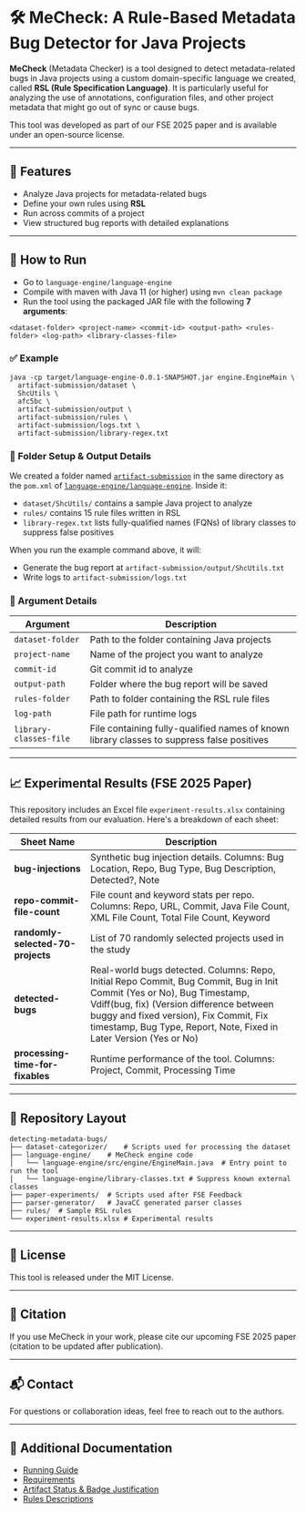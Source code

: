 # 🛠️ MeCheck: A Rule-Based Metadata Bug Detector for Java Projects

**MeCheck** (Metadata Checker) is a tool designed to detect metadata-related bugs in Java projects using a custom domain-specific language we created, called **RSL (Rule Specification Language)**. It is particularly useful for analyzing the use of annotations, configuration files, and other project metadata that might go out of sync or cause bugs.

This tool was developed as part of our FSE 2025 paper and is available under an open-source license.

---

## 📌 Features

- Analyze Java projects for metadata-related bugs
- Define your own rules using **RSL**
- Run across commits of a project
- View structured bug reports with detailed explanations

---

## 🚀 How to Run

- Go to `language-engine/language-engine`
- Compile with maven with Java 11 (or higher) using `mvn clean package`
- Run the tool using the packaged JAR file with the following **7 arguments**:

```
<dataset-folder> <project-name> <commit-id> <output-path> <rules-folder> <log-path> <library-classes-file>
```

### ✅ Example

```
java -cp target/language-engine-0.0.1-SNAPSHOT.jar engine.EngineMain \
  artifact-submission/dataset \
  ShcUtils \
  afc5bc \
  artifact-submission/output \
  artifact-submission/rules \
  artifact-submission/logs.txt \
  artifact-submission/library-regex.txt
```

### 🧾 Folder Setup & Output Details

We created a folder named [`artifact-submission`](language-engine/language-engine/artifact-submission/) in the same directory as the `pom.xml` of [`language-engine/language-engine`](language-engine/language-engine/). Inside it:

- `dataset/ShcUtils/` contains a sample Java project to analyze  
- `rules/` contains 15 rule files written in RSL  
- `library-regex.txt` lists fully-qualified names (FQNs) of library classes to suppress false positives  

When you run the example command above, it will:

- Generate the bug report at `artifact-submission/output/ShcUtils.txt`  
- Write logs to `artifact-submission/logs.txt`

### 📂 Argument Details

| Argument | Description |
|----------|-------------|
| `dataset-folder` | Path to the folder containing Java projects |
| `project-name` | Name of the project you want to analyze |
| `commit-id` | Git commit id to analyze |
| `output-path` | Folder where the bug report will be saved |
| `rules-folder` | Path to folder containing the RSL rule files |
| `log-path` | File path for runtime logs |
| `library-classes-file` | File containing fully-qualified names of known library classes to suppress false positives |

---

## 📈 Experimental Results (FSE 2025 Paper)

This repository includes an Excel file `experiment-results.xlsx` containing detailed results from our evaluation. Here's a breakdown of each sheet:

| Sheet Name | Description |
|------------|-------------|
| **bug-injections** | Synthetic bug injection details. Columns: Bug Location, Repo, Bug Type, Bug Description, Detected?, Note |
| **repo-commit-file-count** | File count and keyword stats per repo. Columns: Repo, URL, Commit, Java File Count, XML File Count, Total File Count, Keyword |
| **randomly-selected-70-projects** | List of 70 randomly selected projects used in the study |
| **detected-bugs** | Real-world bugs detected. Columns: Repo, Initial Repo Commit, Bug Commit, Bug in Init Commit (Yes or No), Bug Timestamp, Vdiff(bug, fix) (Version difference between buggy and fixed version), Fix Commit, Fix timestamp, Bug Type, Report, Note, Fixed in Later Version (Yes or No) |
| **processing-time-for-fixables** | Runtime performance of the tool. Columns: Project, Commit, Processing Time |

---

## 📁 Repository Layout

```
detecting-metadata-bugs/
├── dataset-categorizer/	# Scripts used for processing the dataset
├── language-engine/	# MeCheck engine code
│   └── language-engine/src/engine/EngineMain.java	# Entry point to run the tool
│   └── language-engine/library-classes.txt	# Suppress known external classes
├── paper-experiments/	# Scripts used after FSE Feedback
├── parser-generator/	# JavaCC generated parser classes
├── rules/	# Sample RSL rules
└── experiment-results.xlsx	# Experimental results
```

---

## 📝 License

This tool is released under the MIT License.

---

## 🤝 Citation

If you use MeCheck in your work, please cite our upcoming FSE 2025 paper (citation to be updated after publication).

---

## 📬 Contact

For questions or collaboration ideas, feel free to reach out to the authors.

---

## 📄 Additional Documentation

- [Running Guide](docs/RUNNING.md)
- [Requirements](docs/REQUIREMENTS.md)
- [Artifact Status & Badge Justification](docs/STATUS.md)
- [Rules Descriptions](rules/README.md)